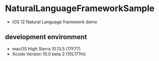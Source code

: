 # NaturalLanguageFrameworkSample
- iOS 12 Natural Language framework demo

## development environment
- macOS High Sierra 10.13.5 (17F77)
- Xcode Version 10.0 beta 2 (10L177m)
